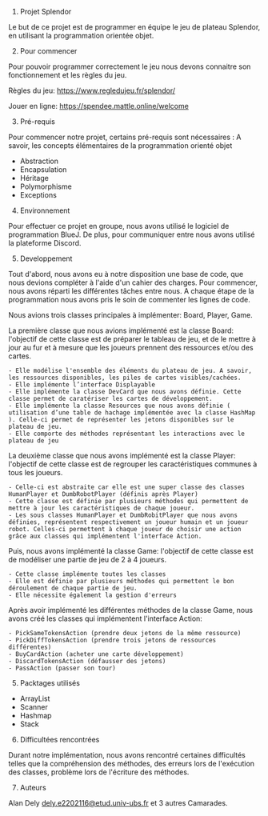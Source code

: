 1) Projet Splendor

Le but de ce projet est de programmer en équipe le jeu de plateau Splendor, en utilisant la programmation orientée objet.

2) Pour commencer

Pour pouvoir programmer correctement le jeu nous devons connaitre son fonctionnement et les règles du jeu.

Règles du jeu: https://www.regledujeu.fr/splendor/

Jouer en ligne: https://spendee.mattle.online/welcome

3)  Pré-requis

Pour commencer notre projet, certains pré-requis sont nécessaires :
A savoir, les concepts élémentaires de la programmation orienté objet
- Abstraction
- Encapsulation
- Héritage
- Polymorphisme
- Exceptions

4) Environnement

Pour effectuer ce projet en groupe, nous avons utilisé le logiciel de programmation BlueJ. De plus, pour communiquer entre nous avons utilisé la plateforme Discord.

5) Developpement 

Tout d'abord, nous avons eu à notre disposition une base de code, que nous devions compléter à l'aide d'un cahier des charges.
Pour commencer, nous avons réparti les différentes tâches entre nous.
A chaque étape de la programmation nous avons pris le soin de commenter les lignes de code.

Nous avions trois classes principales à implémenter: Board, Player, Game.

La première classe que nous avions implémenté est la classe Board: 
l'objectif de cette classe est de préparer le tableau de jeu, et de le mettre à jour au fur et à mesure que les joueurs prennent des ressources et/ou des cartes.

    - Elle modélise l'ensemble des éléments du plateau de jeu. A savoir, les ressources disponibles, les piles de cartes visibles/cachées.
    - Elle implémente l’interface Displayable
    - Elle implémente la classe DevCard que nous avons définie. Cette classe permet de caratériser les cartes de développement.
    - Elle implémente la classe Resources que nous avons définie ( utilisation d’une table de hachage implémentée avec la classe HashMap ). Celle-ci permet de représenter les jetons disponibles sur le plateau de jeu.
    - Elle comporte des méthodes représentant les interactions avec le plateau de jeu
    
La deuxième classe que nous avons implémenté est la classe Player:
l'objectif de cette classe est de regrouper les caractéristiques communes à tous les joueurs.

    - Celle-ci est abstraite car elle est une super classe des classes HumanPlayer et DumbRobotPlayer (définis après Player)
    - Cette classe est définie par plusieurs méthodes qui permettent de mettre à jour les caractéristiques de chaque joueur.
    - Les sous classes HumanPlayer et DumbRobitPlayer que nous avons définies, représentent respectivement un joueur humain et un joueur robot. Celles-ci permettent à chaque joueur de choisir une action grâce aux classes qui implémentent l'interface Action.


Puis, nous avons implémenté la classe Game:
l'objectif de cette classe est de modéliser une partie de jeu de 2 à 4 joueurs.

    - Cette classe implémente toutes les classes
    - Elle est définie par plusieurs méthodes qui permettent le bon déroulement de chaque partie de jeu.
    - Elle nécessite également la gestion d'erreurs

Après avoir implémenté les différentes méthodes de la classe Game, nous avons créé les classes qui implémentent l'interface Action:

    - PickSameTokensAction (prendre deux jetons de la même ressource)
    - PickDiffTokensAction (prendre trois jetons de ressources différentes)
    - BuyCardAction (acheter une carte développement)
    - DiscardTokensAction (défausser des jetons)
    - PassAction (passer son tour)

5) Packtages utilisés

- ArrayList
- Scanner
- Hashmap
- Stack

6) Difficultées rencontrées

Durant notre implémentation, nous avons rencontré certaines difficultés telles que la compréhension des méthodes, des erreurs lors de l'exécution des classes, problème lors de l'écriture des méthodes.

7) Auteurs

Alan Dely dely.e2202116@etud.univ-ubs.fr et 3 autres Camarades.
